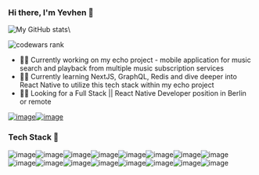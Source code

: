 ### Hi there, I'm Yevhen 👋

<!--
**proyev/proyev** is a ✨ _special_ ✨ repository because its `README.md` (this file) appears on your GitHub profile.

Here are some ideas to get you started:

- 🔭 I’m currently working on ...
- 🌱 I’m currently learning ...
- 👯 I’m looking to collaborate on ...
- 🤔 I’m looking for help with ...
- 💬 Ask me about ...
- 📫 How to reach me: ...
- 😄 Pronouns: ...
- ⚡ Fun fact: ...
-->

![My GitHub stats](https://github-readme-stats.vercel.app/api?username=proyev&show_icons=true&theme=synthwave)\


![codewars rank](https://www.codewars.com/users/proyev/badges/large)

- 👨‍💻 Currently working on my echo project - mobile application for music search and playback from multiple music subscription services
- 👨‍🎓 Currently learning NextJS, GraphQL, Redis and dive deeper into React Native to utilize this tech stack within my echo project
- 🕵️‍♂️ Looking for a Full Stack || React Native Developer position in Berlin or remote


[![image](https://img.shields.io/badge/LinkedIn-0077B5?style=for-the-badge&logo=linkedin&logoColor=white)](https://www.linkedin.com/in/yprots/)[![image](https://img.shields.io/badge/Gmail-D14836?style=for-the-badge&logo=gmail&logoColor=white)](prots.yevhen@gmail.com)

### Tech Stack 🔧

![image](https://img.shields.io/badge/JavaScript-323330?style=for-the-badge&logo=javascript&logoColor=F7DF1E)![image](https://img.shields.io/badge/TypeScript-007ACC?style=for-the-badge&logo=typescript&logoColor=white)![image](https://img.shields.io/badge/Python-FFD43B?style=for-the-badge&logo=python&logoColor=darkgreen)![image](https://img.shields.io/badge/Puppeteer-40B5A4?style=for-the-badge&logo=Puppeteer&logoColor=white)![image](https://img.shields.io/badge/HTML5-E34F26?style=for-the-badge&logo=html5&logoColor=white)![image](https://img.shields.io/badge/CSS3-1572B6?style=for-the-badge&logo=css3&logoColor=white)![image](https://img.shields.io/badge/C%2B%2B-00599C?style=for-the-badge&logo=c%2B%2B&logoColor=white)![image](https://img.shields.io/badge/Bootstrap-563D7C?style=for-the-badge&logo=bootstrap&logoColor=white)![image](https://img.shields.io/badge/Node.js-339933?style=for-the-badge&logo=nodedotjs&logoColor=white)![image](https://img.shields.io/badge/React-20232A?style=for-the-badge&logo=react&logoColor=61DAFB)![image](https://img.shields.io/badge/Redux-593D88?style=for-the-badge&logo=redux&logoColor=white)![image](https://img.shields.io/badge/Sass-CC6699?style=for-the-badge&logo=sass&logoColor=white)![image](https://img.shields.io/badge/Expo-1B1F23?style=for-the-badge&logo=expo&logoColor=white)![image](https://img.shields.io/badge/Express.js-000000?style=for-the-badge&logo=express&logoColor=white)![image](https://img.shields.io/badge/MongoDB-4EA94B?style=for-the-badge&logo=mongodb&logoColor=white)![image](https://img.shields.io/badge/PostgreSQL-316192?style=for-the-badge&logo=postgresql&logoColor=white)
